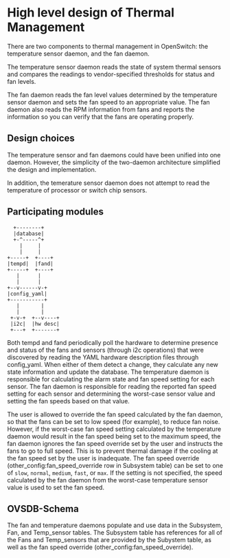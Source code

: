 High level design of Thermal Management
=======================================
There are two components to thermal management in OpenSwitch: the temperature sensor daemon, and the fan daemon.

The temperature sensor daemon reads the state of system thermal sensors and compares the readings to vendor-specified thresholds for status and fan levels.

The fan daemon reads the fan level values determined by the temperature sensor daemon and sets the fan speed to an appropriate value. The fan daemon also reads the RPM information from fans and reports the information so you can verify that the fans are operating properly.

Design choices
--------------
The temperature sensor and fan daemons could have been unified into one daemon. However, the simplicity of the two-daemon architecture simplified the design and implementation.

In addition, the temerature sensor daemon does not attempt to read the temperature of processor or switch chip sensors.

Participating modules
---------------------
```ditaa
  +--------+
  |database|
  +-^-----^+
    |     |
    |     |
+-----+  +----+
|tempd|  |fand|
+-----+  +----+
   |      |
   |      |
+--v------v-+
|config_yaml|
+-----------+
   |       |
   |       |
 +-v-+  +--v----+
 |i2c|  |hw desc|
 +---+  +-------+
```
Both tempd and fand periodically poll the hardware to determine presence and status of the fans and sensors (through i2c operations) that were discovered by reading the YAML hardware description files through config\_yaml. When either of them detect a change, they calculate any new state information and update the database. The temperature daemon is responsible for calculating the alarm state and fan speed setting for each sensor. The fan daemon is responsible for reading the reported fan speed setting for each sensor and determining the worst-case sensor value and setting the fan speeds based on that value.

The user is allowed to override the fan speed calculated by the fan daemon, so that the fans can be set to low speed (for example), to reduce fan noise. However, if the worst-case fan speed setting calculated by the temperature daemon would result in the fan speed being set to the maximum speed, the fan daemon ignores the fan speed override set by the user and instructs the fans to go to full speed. This is to prevent thermal damage if the cooling at the fan speed set by the user is inadequate. The fan speed override (other\_config:fan\_speed\_override row in Subsystem table) can be set to one of `slow`, `normal`, `medium`, `fast`, or `max`. If the setting is not specified, the speed calculated by the fan daemon from the worst-case temperature sensor value is used to set the fan speed.

OVSDB-Schema
------------
The fan and temperature daemons populate and use data in the Subsystem, Fan, and Temp\_sensor tables. The Subsystem table has references for all of the Fans and Temp\_sensors that are provided by the Subystem table, as well as the fan speed override (other\_config:fan\_speed\_override).
